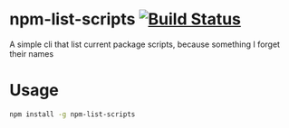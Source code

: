 # npm-list-scripts [![Build Status](https://travis-ci.org/vrunoa/npm-list-scripts.svg?branch=master)](https://travis-ci.org/vrunoa/npm-list-scripts)
A simple cli that list current package scripts, because something I forget their names

# Usage
```bash
npm install -g npm-list-scripts
```

